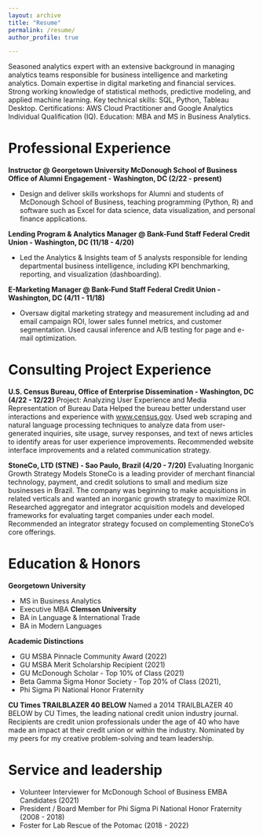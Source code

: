 ```yaml
---
layout: archive
title: "Resume"
permalink: /resume/
author_profile: true

---
```


Seasoned analytics expert with an extensive background in managing analytics teams responsible for business intelligence and marketing analytics. Domain expertise in digital marketing and financial services. Strong working knowledge of statistical methods, predictive modeling, and applied machine learning. Key technical skills: SQL, Python, Tableau Desktop. Certifications: AWS Cloud Practitioner and Google Analytics Individual Qualification (IQ). Education: MBA and MS in Business Analytics.

Professional Experience
=====
**Instructor @ Georgetown University McDonough School of Business Office of Alumni Engagement - Washington, DC (2/22 - present)**
* Design and deliver skills workshops for Alumni and students of McDonough School of Business, teaching programming (Python, R)  and software such as Excel for data science, data visualization, and personal finance applications.

**Lending Program & Analytics Manager @ Bank-Fund Staff Federal Credit Union - Washington, DC (11/18 - 4/20)**
* Led the Analytics & Insights team of 5 analysts responsible for lending departmental business intelligence, including KPI benchmarking, reporting, and visualization (dashboarding). 

**E-Marketing Manager @ Bank-Fund Staff Federal Credit Union - Washington, DC (4/11 - 11/18)**
* Oversaw digital marketing strategy and measurement including ad and email campaign ROI, lower sales funnel metrics, and customer segmentation. Used causal inference and A/B testing for page and e-mail optimization. 

Consulting Project Experience
=====
**U.S. Census Bureau, Office of Enterprise Dissemination - Washington, DC (4/22 - 12/22)**
Project: Analyzing User Experience and Media Representation of Bureau Data
Helped the bureau better understand user interactions and experience with www.census.gov. Used web scraping and natural language processing techniques to analyze data from user-generated inquiries, site usage, survey responses, and text of news articles to identify areas for user experience improvements. Recommended website interface improvements and a related communication strategy.

**StoneCo, LTD (STNE) - Sao Paulo, Brazil (4/20 - 7/20)**
Evaluating Inorganic Growth Strategy Models
StoneCo is a leading provider of merchant financial technology, payment, and credit solutions to small and medium size businesses in Brazil. The company was beginning to make acquisitions in related verticals and wanted an inorganic growth strategy to maximize ROI. Researched aggregator and integrator acquisition models and developed frameworks for evaluating target companies under each model. Recommended an integrator strategy focused on complementing StoneCo’s core offerings.

Education & Honors
=====
**Georgetown University**
* MS in Business Analytics
* Executive MBA
**Clemson University**
* BA in Language & International Trade
* BA in Modern Languages

**Academic Distinctions**
* GU MSBA Pinnacle Community Award (2022)
* GU MSBA Merit Scholarship Recipient (2021)
* GU McDonough Scholar - Top 10% of Class (2021)
* Beta Gamma Sigma Honor Society - Top 20% of Class (2021),
* Phi Sigma Pi National Honor Fraternity

**CU Times TRAILBLAZER 40 BELOW**
Named a 2014 TRAILBLAZER 40 BELOW by CU Times, the leading national credit union industry journal.
Recipients are credit union professionals under the age of 40 who have made an impact at their credit union or
within the industry. Nominated by my peers for my creative problem-solving and team leadership.

Service and leadership
=====
* Volunteer Interviewer for McDonough School of Business EMBA Candidates (2021)
* President / Board Member for Phi Sigma Pi National Honor Fraternity (2008 - 2018)
* Foster for Lab Rescue of the Potomac (2018 - 2022)
